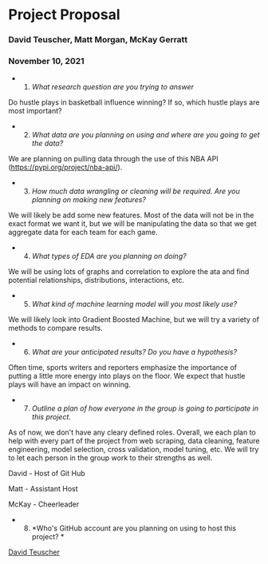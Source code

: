 # Project Proposal
### David Teuscher, Matt Morgan, McKay Gerratt
### November 10, 2021

- 1.  *What research question are you trying to answer*

Do hustle plays in basketball influence winning? If so, which hustle plays are most important?

- 2.  *What data are you planning on using and where are you going to get the data?*

We are planning on pulling data through the use of this NBA API (https://pypi.org/project/nba-api/).

- 3.  *How much data wrangling or cleaning will be required.  Are you planning on making new features?*

We will likely be add some new features. Most of the data will not be in the exact format we want it, but we will be manipulating the data so that we get aggregate data for each team for each game.

- 4.  *What types of EDA are you planning on doing?*

We will be using lots of graphs and correlation to explore the ata and find potential relationships, distributions, interactions, etc.

- 5.  *What kind of machine learning model will you most likely use?*

We will likely look into Gradient Boosted Machine, but we will try a variety of methods to compare results. 

- 6.  *What are your anticipated results?  Do you have a hypothesis?*

Often time, sports writers and reporters emphasize the importance of putting a little more energy into plays on the floor. We expect that hustle plays will have an impact on winning.

- 7.  *Outline a plan of how everyone in the group is going to participate in this project.*

As of now, we don't have any cleary defined roles. Overall, we each plan to help with every part of the project from web scraping, data cleaning, feature engineering, model selection, cross validation, model tuning, etc. We will try to let each person in the group work to their strengths as well.

David - Host of Git Hub

Matt - Assistant Host

McKay - Cheerleader

- 8.  *Who's GitHub account are you planning on using to host this project? *

[David Teuscher](https://github.com/dteuscher1)
